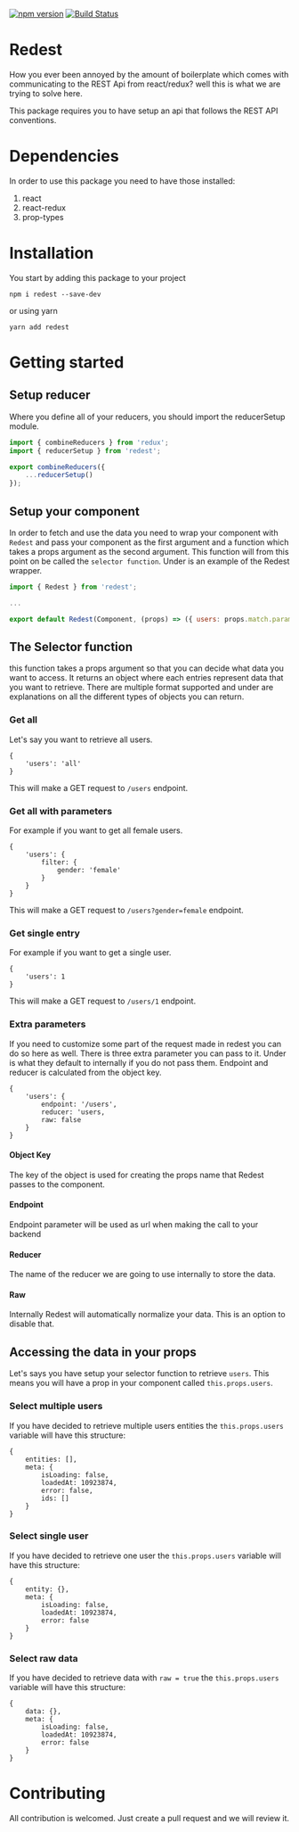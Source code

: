 [![npm version](https://badge.fury.io/js/redest.svg)](https://badge.fury.io/js/redest)
[![Build Status](https://travis-ci.org/momentechnologies/redest.svg?branch=master)](https://travis-ci.org/momentechnologies/redest)
# Redest
How you ever been annoyed by the amount of boilerplate which comes with communicating to 
the REST Api from react/redux? well this is what we are trying to solve here. 

This package requires you to have setup an api that follows the REST API conventions.

# Dependencies
In order to use this package you need to have those installed:
1. react
2. react-redux
3. prop-types

# Installation
You start by adding this package to your project
```
npm i redest --save-dev
```
or using yarn
```
yarn add redest
```

# Getting started
## Setup reducer
Where you define all of your reducers, you should import the reducerSetup module.

```javascript
import { combineReducers } from 'redux';
import { reducerSetup } from 'redest';

export combineReducers({
    ...reducerSetup()
});
```

## Setup your component
In order to fetch and use the data you need to wrap your component with `Redest` and pass your component as the first
argument and a function which takes a props argument as the second argument. This function will from this point on be
called the `selector function`. Under is an example of the Redest wrapper.
```javascript
import { Redest } from 'redest';

... 

export default Redest(Component, (props) => ({ users: props.match.params.id}));
```

## The Selector function
this function takes a props argument so that you can decide what data you want to access. It returns an object where
each entries represent data that you want to retrieve. There are multiple format supported and under are explanations
on all the different types of objects you can return.

### Get all
Let's say you want to retrieve all users.
```
{
    'users': 'all'
}
```
This will make a GET request to `/users` endpoint.

### Get all with parameters
For example if you want to get all female users.
```
{
    'users': {
        filter: {
            gender: 'female'
        }
    }
}
```
This will make a GET request to `/users?gender=female` endpoint.

### Get single entry
For example if you want to get a single user.
```
{
    'users': 1
}
```
This will make a GET request to `/users/1` endpoint.

### Extra parameters
If you need to customize some part of the request made in redest you can do so here as well. There is three extra 
parameter you can pass to it. Under is what they default to internally if you do not pass them. Endpoint and reducer
is calculated from the object key.
```
{
    'users': {
        endpoint: '/users',
        reducer: 'users,
        raw: false
    }
}
```
#### Object Key
The key of the object is used for creating the props name that Redest passes to the component.

#### Endpoint
Endpoint parameter will be used as url when making the call to your backend

#### Reducer
The name of the reducer we are going to use internally to store the data.

#### Raw
Internally Redest will automatically normalize your data. This is an option to disable that.

## Accessing the data in your props
Let's says you have setup your selector function to retrieve `users`. This means you will have a prop in your 
component called `this.props.users`.

### Select multiple users
If you have decided to retrieve multiple users entities the `this.props.users` variable will have this structure:
```
{
    entities: [],
    meta: {
        isLoading: false,
        loadedAt: 10923874,
        error: false,
        ids: []
    }
}
```

### Select single user
If you have decided to retrieve one user the `this.props.users` variable will have this structure:
```
{
    entity: {},
    meta: {
        isLoading: false,
        loadedAt: 10923874,
        error: false
    }
}
```

### Select raw data
If you have decided to retrieve data with `raw = true` the `this.props.users` variable will have this structure:
```
{
    data: {},
    meta: {
        isLoading: false,
        loadedAt: 10923874,
        error: false
    }
}
```


# Contributing
All contribution is welcomed. Just create a pull request and we will review it.